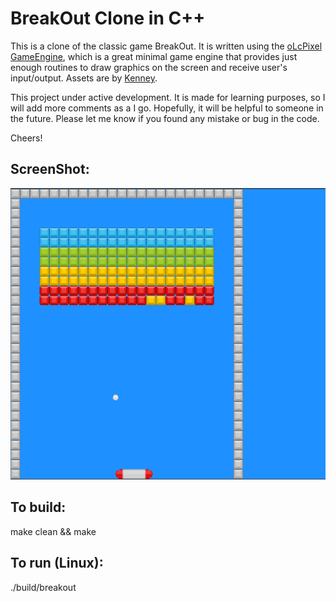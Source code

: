 # BreakOut Clone in C++

This is a clone of the classic game BreakOut. It is written using the [oLcPixel
GameEngine](https://github.com/OneLoneCoder/olcPixelGameEngine), which is a
great minimal game engine that provides just enough routines to draw graphics
on the screen and receive user's input/output.  Assets are by
[Kenney](https://www.kenney.nl/).

This project under active development. It is made for learning purposes, so I
will add more comments as a I go. Hopefully, it will be helpful to someone in
the future. Please let me know if you found any mistake or bug in the code. 

Cheers!

## ScreenShot:
![alt text](./assets/screenshot.png "BreakOut Clone Screenshot")

## To build:
make clean && make

## To run (Linux):
./build/breakout





